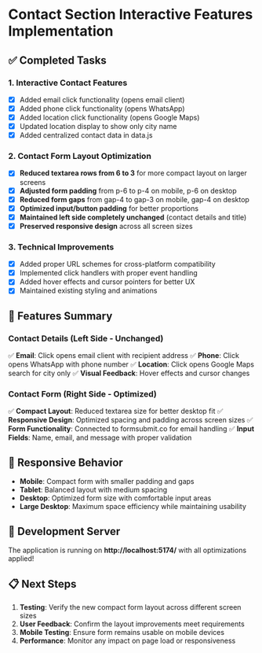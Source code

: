 # Contact Section Interactive Features Implementation

## ✅ Completed Tasks

### 1. Interactive Contact Features
- [x] Added email click functionality (opens email client)
- [x] Added phone click functionality (opens WhatsApp)
- [x] Added location click functionality (opens Google Maps)
- [x] Updated location display to show only city name
- [x] Added centralized contact data in data.js

### 2. Contact Form Layout Optimization
- [x] **Reduced textarea rows from 6 to 3** for more compact layout on larger screens
- [x] **Adjusted form padding** from p-6 to p-4 on mobile, p-6 on desktop
- [x] **Reduced form gaps** from gap-4 to gap-3 on mobile, gap-4 on desktop
- [x] **Optimized input/button padding** for better proportions
- [x] **Maintained left side completely unchanged** (contact details and title)
- [x] **Preserved responsive design** across all screen sizes

### 3. Technical Improvements
- [x] Added proper URL schemes for cross-platform compatibility
- [x] Implemented click handlers with proper event handling
- [x] Added hover effects and cursor pointers for better UX
- [x] Maintained existing styling and animations

## 🎯 Features Summary

### Contact Details (Left Side - Unchanged)
✅ **Email**: Click opens email client with recipient address
✅ **Phone**: Click opens WhatsApp with phone number
✅ **Location**: Click opens Google Maps search for city only
✅ **Visual Feedback**: Hover effects and cursor changes

### Contact Form (Right Side - Optimized)
✅ **Compact Layout**: Reduced textarea size for better desktop fit
✅ **Responsive Design**: Optimized spacing and padding across screen sizes
✅ **Form Functionality**: Connected to formsubmit.co for email handling
✅ **Input Fields**: Name, email, and message with proper validation

## 📱 Responsive Behavior

- **Mobile**: Compact form with smaller padding and gaps
- **Tablet**: Balanced layout with medium spacing
- **Desktop**: Optimized form size with comfortable input areas
- **Large Desktop**: Maximum space efficiency while maintaining usability

## 🚀 Development Server

The application is running on **http://localhost:5174/** with all optimizations applied!

## 📋 Next Steps

1. **Testing**: Verify the new compact form layout across different screen sizes
2. **User Feedback**: Confirm the layout improvements meet requirements
3. **Mobile Testing**: Ensure form remains usable on mobile devices
4. **Performance**: Monitor any impact on page load or responsiveness
